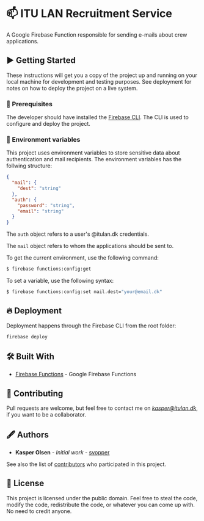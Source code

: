 # 📫 ITU LAN Recruitment Service

A Google Firebase Function responsible for sending e-mails about crew applications.

## ▶️ Getting Started

These instructions will get you a copy of the project up and running on your local machine for development and testing purposes. See deployment for notes on how to deploy the project on a live system.

### 🧰 Prerequisites

The developer should have installed the [Firebase CLI](https://firebase.google.com/docs/cli). The CLI is used to configure and deploy the project.

### 🔏 Environment variables

This project uses environment variables to store sensitive data about authentication and mail recipients. The environment variables has the follwing structure:

```json 
{
  "mail": {
    "dest": "string"
  },
  "auth": {
    "password": "string",
    "email": "string"
  }
}
```

The `auth` object refers to a user's @itulan.dk credentials.

The `mail` object refers to whom the applications should be sent to.

To get the current environment, use the following command:
```bash
$ firebase functions:config:get
```

To set a variable, use the following syntax:
```bash
$ firebase functions:config:set mail.dest="your@email.dk"
```

## 🔥 Deployment

Deployment happens through the Firebase CLI from the root folder:
```bash
firebase deploy
```

## 🛠 Built With

* [Firebase Functions](https://firebase.google.com/) - Google Firebase Functions

## 🤝 Contributing

Pull requests are welcome, but feel free to contact me on *kasper@itulan.dk*, if you want to be a collaborator.

## 🖋 Authors

* **Kasper Olsen** - *Initial work* - [svopper](https://github.com/svopper)

See also the list of [contributors](https://github.com/svopper/itulan.dk_mailservice/contributors) who participated in this project.

## 📝 License

This project is licensed under the public domain. Feel free to steal the code, modify the code, redistribute the code, or whatever you can come up with. No need to credit anyone.
